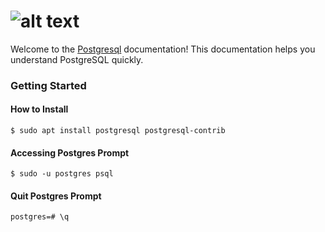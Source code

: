 # ![alt text](https://www.aalpha.net/wp-content/uploads/2019/05/postgre-database-development-india.png)
Welcome to the [Postgresql](https://www.postgresql.org/) documentation! This documentation helps you understand PostgreSQL quickly.

### Getting Started
#### How to Install
    $ sudo apt install postgresql postgresql-contrib

#### Accessing Postgres Prompt
    $ sudo -u postgres psql

#### Quit Postgres Prompt
    postgres=# \q





